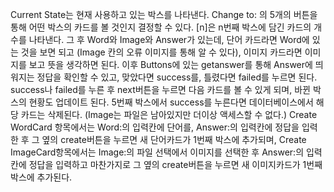 Current State는 현재 사용하고 있는 박스를 나타낸다. Change to: 의 5개의 버튼을 통해 어떤 박스의 카드를 볼 것인지 결정할 수 있다.
[n]은 n번째 박스에 담긴 카드의 개수를 나타낸다.
그 후 Word와 Image와 Answer가 있는데, 단어 카드라면 Word에 있는 것을 보면 되고 (Image 칸의 오류 이미지를 통해 알 수 있다), 이미지 카드라면 이미지를 보고 뜻을 생각하면 된다. 이후 Buttons에 있는 getanswer를 통해 Answer에 띄워지는 정답을 확인할 수 있고, 맞았다면 success를, 틀렸다면 failed를 누르면 된다. success나 failed를 누른 후 next버튼을 누르면 다음 카드를 볼 수 있게 되며, 바뀐 박스의 현황도 업데이트 된다.
5번째 박스에서 success를 누른다면 데이터베이스에서 해당 카드는 삭제된다. (Image는 파일은 남아있지만 더이상 액세스할 수 없다.)
Create WordCard 항목에서는 Word:의 입력칸에 단어를, Answer:의 입력칸에 정답을 입력한 후 그 옆의 create버튼을 누르면 새 단어카드가 1번째 박스에 추가되며, Create ImageCard항목에서는 Image:의 파일 선택에서 이미지를 선택한 후 Answer:의 입력칸에 정답을 입력하고 마찬가지로 그 옆의 create버튼을 누르면 새 이미지카드가 1번째 박스에 추가된다.